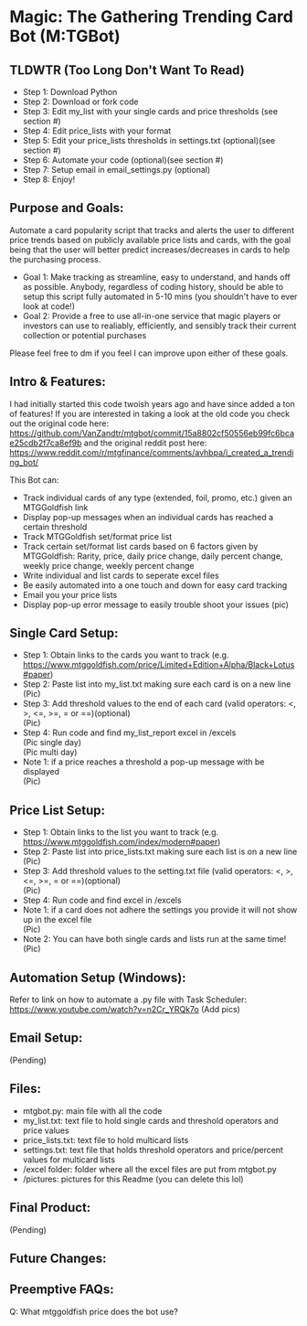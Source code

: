 # Magic: The Gathering Trending Card Bot (M:TGBot)
## TLDWTR (Too Long Don't Want To Read)
* Step 1: Download Python
* Step 2: Download or fork code
* Step 3: Edit my_list with your single cards and price thresholds (see section #)
* Step 4: Edit price_lists with your format
* Step 5: Edit your price_lists thresholds in settings.txt (optional)(see section #)
* Step 6: Automate your code (optional)(see section #)
* Step 7: Setup email in email_settings.py (optional)
* Step 8: Enjoy!

## Purpose and Goals:
   
Automate a card popularity script that tracks and alerts the user to different price trends based on publicly available price lists and cards, with the goal being that the user will better predict increases/decreases in cards to help the purchasing process.

* Goal 1: Make tracking as streamline, easy to understand, and hands off as possible. Anybody, regardless of coding history, should be able to setup this script fully automated in 5-10 mins (you shouldn't have to ever look at code!)
* Goal 2: Provide a free to use  all-in-one service that magic players or investors can use to realiably, efficiently, and sensibly track their current collection or potential purchases

Please feel free to dm if you feel I can improve upon either of these goals.

## Intro & Features:
I had initially started this code twoish years ago and have since added a ton of features! If you are interested in taking a look at the old code you check out the original code here:  https://github.com/VanZandtr/mtgbot/commit/15a8802cf50556eb99fc6bcae25cdb2f7ca8ef9b and the original reddit post here: https://www.reddit.com/r/mtgfinance/comments/avhbpa/i_created_a_trending_bot/

This Bot can:
* Track individual cards of any type (extended, foil, promo, etc.) given an MTGGoldfish link
* Display pop-up messages when an individual cards has reached a certain threshold
* Track MTGGoldfish set/format price list
* Track certain set/format list cards based on 6 factors given by MTGGoldfish: Rarity, price, daily price change, daily percent change, weekly price change, weekly percent change
* Write individual and list cards to seperate excel files
* Be easily automated into a one touch and down for easy card tracking
* Email you your price lists
* Display pop-up error message to easily trouble shoot your issues
(pic)

## Single Card Setup:
   * Step 1: Obtain links to the cards you want to track (e.g. https://www.mtggoldfish.com/price/Limited+Edition+Alpha/Black+Lotus#paper)  
   * Step 2: Paste list into my_list.txt making sure each card is on a new line  
   (Pic)  
   * Step 3: Add threshold values to the end of each card (valid operators: <, >, <=, >=, = or ==)(optional)  
   (Pic)  
   * Step 4: Run code and find my_list_report excel in /excels  
   (Pic single day)  
   (Pic multi day)  
   * Note 1: if a price reaches a threshold a pop-up message with be displayed  
   (Pic)  
   
## Price List Setup:
   * Step 1: Obtain links to the list you want to track (e.g. https://www.mtggoldfish.com/index/modern#paper)  
   * Step 2: Paste list into price_lists.txt making sure each list is on a new line  
   (Pic)  
   * Step 3: Add threshold values to the setting.txt file (valid operators: <, >, <=, >=, = or ==)(optional)  
   (Pic)  
   * Step 4: Run code and find excel in /excels  
   * Note 1: if a card does not adhere the settings you provide it will not show up in the excel file  
   (Pic)  
   * Note 2: You can have both single cards and lists run at the same time!
   (Pic)  

 ## Automation Setup (Windows):
   Refer to link on how to automate a .py file with Task Scheduler:  
   https://www.youtube.com/watch?v=n2Cr_YRQk7o
   (Add pics)
 
 ## Email Setup:
   (Pending)
   
 ## Files:
 * mtgbot.py: main file with all the code
 * my_list.txt: text file to hold single cards and threshold operators and price values
 * price_lists.txt: text file to hold multicard lists
 * settings.txt: text file that holds threshold operators and price/percent values for multicard lists
 * /excel folder: folder where all the excel files are put from mtgbot.py
 * /pictures: pictures for this Readme (you can delete this lol)
 
 ## Final Product:
   (Pending)
  
## Future Changes:

## Preemptive FAQs:
Q: What mtggoldfish price does the bot use?
